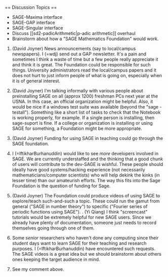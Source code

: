 == Discussion Topics ==
 * SAGE-Maxima interface
 * SAGE-GAP interface
 * SAGE-Singular interface
 * Discuss [[sd2-padicArithmetic|p-adic arithmetic]] overhaul
 * Brainstorm about how a "SAGE Mathematics Foundation" would work.
  1. (David Joyner) News announcements (say to local/campus newspapers). I (=wdj) send out a GAP newsletter. It's a pain and sometimes I think a waste of time but a few people really appreciate it and think it is great. The Foundation could be responsible for such things. University administrators read the local/campus papers and it does not hurt to just inform people of what is going on, especially when it is of general interest.

  1.  (David Joyner) I'm talking informally with various people about preinstalling SAGE on all (approx 1200) freshman PCs next year at the USNA. In this case, an official organization might be helpful. Also, it would be nice if a windows test suite was available (beyond the "sage -testall"). Something like a short list of tasks to check that the Notebook is working properly, for example. If a single person is installing, then sage-suport is fine. If a college or organization is installing or using SAGE for something, a Foundation might be more appropriate.

  1.  (David Joyner) Funding for using SAGE in teaching could go through the SAGE foundation.

  1. I (=IftikharBurhanuddin) would like to see *more* developers involved in SAGE. We are currently understaffed and the thinking that a good chunk of users will contribute to the dev-SAGE is wishful. These people should ideally have good systems/hacking experience (not necessarily mathematicians/computer scientists) who will help dekink the kinks (in lesser time) than our amateurish efforts. The way this fits into the Sage Foundation is the question of funding for Sage.

  1.  (David Joyner) The Foundation could produce videos of using SAGE to explore/teach such-and-such a topic. These could run the gamut from general ("SAGE in number theory") to specific ("Fourier series of periodic functions using SAGE").
   . (Yi Qiang) I think "screencast" tutorials would be extremely helpful for new SAGE users.  Since we already have plenty of documentation,                       someone just needs to record themselves going through one of them.

  1. Some *senior* researchers who haven't done any computing since their student days want to learn SAGE for their teaching and research purposes. I (=IftikharBurhanuddin) have encountered such requests. The SAGE videos is a great idea but we should brainstorm about others ones keeping the target audience in mind.
   1. See my comment above.
